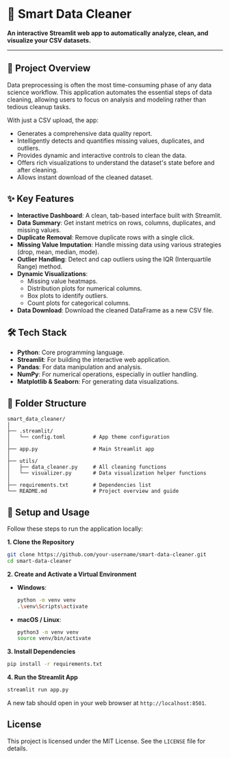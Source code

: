 # 🧹 Smart Data Cleaner

**An interactive Streamlit web app to automatically analyze, clean, and visualize your CSV datasets.**

---

## 🎯 Project Overview

Data preprocessing is often the most time-consuming phase of any data science workflow. This application automates the essential steps of data cleaning, allowing users to focus on analysis and modeling rather than tedious cleanup tasks.

With just a CSV upload, the app:
-   Generates a comprehensive data quality report.
-   Intelligently detects and quantifies missing values, duplicates, and outliers.
-   Provides dynamic and interactive controls to clean the data.
-   Offers rich visualizations to understand the dataset's state before and after cleaning.
-   Allows instant download of the cleaned dataset.

## ✨ Key Features

-   **Interactive Dashboard**: A clean, tab-based interface built with Streamlit.
-   **Data Summary**: Get instant metrics on rows, columns, duplicates, and missing values.
-   **Duplicate Removal**: Remove duplicate rows with a single click.
-   **Missing Value Imputation**: Handle missing data using various strategies (drop, mean, median, mode).
-   **Outlier Handling**: Detect and cap outliers using the IQR (Interquartile Range) method.
-   **Dynamic Visualizations**:
    -   Missing value heatmaps.
    -   Distribution plots for numerical columns.
    -   Box plots to identify outliers.
    -   Count plots for categorical columns.
-   **Data Download**: Download the cleaned DataFrame as a new CSV file.

## 🛠️ Tech Stack

-   **Python**: Core programming language.
-   **Streamlit**: For building the interactive web application.
-   **Pandas**: For data manipulation and analysis.
-   **NumPy**: For numerical operations, especially in outlier handling.
-   **Matplotlib & Seaborn**: For generating data visualizations.

## 📂 Folder Structure

```
smart_data_cleaner/
│
├── .streamlit/
│   └── config.toml         # App theme configuration
│
├── app.py                  # Main Streamlit app
│
├── utils/
│   ├── data_cleaner.py     # All cleaning functions
│   └── visualizer.py       # Data visualization helper functions
│
├── requirements.txt        # Dependencies list
└── README.md               # Project overview and guide
```

## 🚀 Setup and Usage

Follow these steps to run the application locally:

**1. Clone the Repository**
```bash
git clone https://github.com/your-username/smart-data-cleaner.git
cd smart-data-cleaner
```

**2. Create and Activate a Virtual Environment**

-   **Windows**:
    ```bash
    python -m venv venv
    .\venv\Scripts\activate
    ```
-   **macOS / Linux**:
    ```bash
    python3 -m venv venv
    source venv/bin/activate
    ```

**3. Install Dependencies**
```bash
pip install -r requirements.txt
```

**4. Run the Streamlit App**
```bash
streamlit run app.py
```

A new tab should open in your web browser at `http://localhost:8501`.

## License

This project is licensed under the MIT License. See the `LICENSE` file for details.